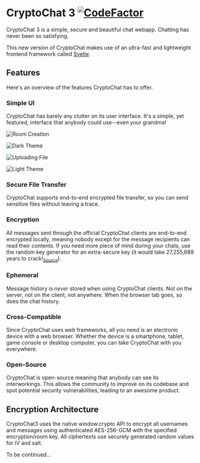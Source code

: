 # CryptoChat 3 [![CodeFactor](https://www.codefactor.io/repository/github/cryptochat-dev/cryptochat3/badge)](https://www.codefactor.io/repository/github/cryptochat-dev/cryptochat3)

CryptoChat 3 is a simple, secure and beautiful chat webapp. Chatting has never been so satisfying.

This new version of CryptoChat makes use of an ultra-fast and lightweight frontend framework called [Svelte](https://svelte.dev).

## Features

Here's an overview of the features CryptoChat has to offer.

### Simple UI

CryptoChat has barely any clutter on its user interface. It's a simple, yet featured, interface that anybody could use--even your grandma!

![Room Creation](https://cdn.horizon.pics/Y2U5FIjBNZHVTL2JGA6EVTCI1YXTBl.png)

![Dark Theme](https://cdn.horizon.pics/WNRDioQuvcouPzomDi04SbDLPSU9k0.png)

![Uploading File](https://cdn.horizon.pics/LBqGf46iBH6pdfkkVRi4yZU7VFzdA8.png)

![Light Theme](https://cdn.horizon.pics/pLSoCQKuCvWEVGBWt4WEI6QGMgbf5L.png)

### Secure File Transfer

CryptoChat supports end-to-end encrypted file transfer, so you can send sensitive files without leaving a trace.

### Encryption

All messages sent through the official CryptoChat clients are end-to-end encrypted locally, meaning nobody except for the message recipients can read their contents. If you need more piece of mind during your chats, use the random key generator for an extra-secure key (it would take 27,255,689 years to crack!<sub>[Source](https://www.rempe.us/diceware/#eff)</sub>).

### Ephemeral

Message history is _never_ stored when using CryptoChat clients. Not on the server, not on the client, not anywhere. When the browser tab goes, so does the chat history.

### Cross-Compatible

Since CryptoChat uses web frameworks, all you need is an electronic device with a web browser. Whether the device is a smartphone, tablet, game console or desktop computer, you can take CryptoChat with you everywhere.

### Open-Source

CryptoChat is open-source meaning that anybody can see its interworkings. This allows the community to improve on its codebase and spot potential security vulnerabilities, leading to an awesome product.

## Encryption Architecture

CryptoChat3 uses the native window.crypto API to encrypt all usernames and messages using authenticated AES-256-GCM with the specified encryption/room key. All ciphertexts use securely generated random values for IV and salt.

To be continued...